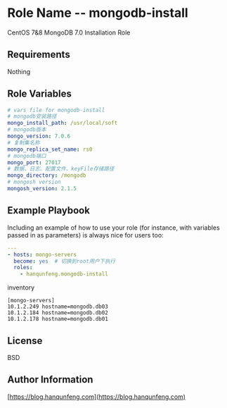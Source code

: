 Role Name -- mongodb-install
=========

CentOS 7&8 MongoDB 7.0 Installation Role

Requirements
------------

Nothing

Role Variables
--------------
```yml
# vars file for mongodb-install
# mongodb安装路径
mongo_install_path: /usr/local/soft
# mongodb版本
mongo_version: 7.0.6
# 复制集名称
mongo_replica_set_name: rs0
# mongodb端口
mongo_port: 27017
# 数据、日志、配置文件、keyFile存储路径
mongo_directory: /mongodb
# mongosh version
mongosh_version: 2.1.5
```


Example Playbook
----------------

Including an example of how to use your role (for instance, with variables passed in as parameters) is always nice for users too:
```yml
---
- hosts: mongo-servers
  become: yes  # 切换到root用户下执行
  roles:
    - hanqunfeng.mongodb-install
```

inventory
```
[mongo-servers]
10.1.2.249 hostname=mongodb.db03
10.1.2.184 hostname=mongodb.db02
10.1.2.178 hostname=mongodb.db01
```

License
-------

BSD

Author Information
------------------

[https://blog.hanqunfeng.com](https://blog.hanqunfeng.com)
